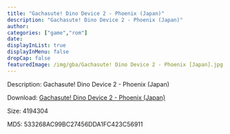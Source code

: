 ```yaml
---
title: "Gachasute! Dino Device 2 - Phoenix (Japan)"
description: "Gachasute! Dino Device 2 - Phoenix (Japan)"
author: 
categories: ["game","rom"]
date: 
displayInList: true
displayInMenu: false
dropCap: false
featuredImage: /img/gba/Gachasute! Dino Device 2 - Phoenix [Japan].jpg
---
```


Description: Gachasute! Dino Device 2 - Phoenix (Japan)

Download: <a style="text-decoration:underline;" href="https://mega.nz/#!zTRyCAaZ!Fs39yay9-PqPZ-aWAJm1LkO2lqOlxw1e8t7uwI7EXVE" target = "_blank" rel = "nofollow" > Gachasute! Dino Device 2 - Phoenix (Japan)</a>

Size: 4194304

MD5: 533268AC99BC27456DDA1FC423C56911

